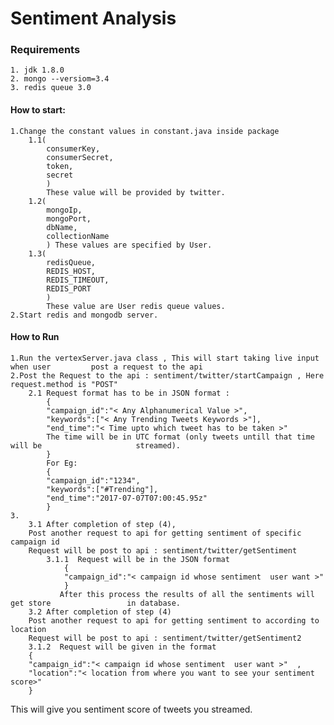 # Sentiment Analysis
### Requirements
    1. jdk 1.8.0
    2. mongo --versiom=3.4
    3. redis queue 3.0
#### How to start:
    1.Change the constant values in constant.java inside package 
        1.1(
            consumerKey,
            consumerSecret,
            token,
            secret
            )
            These value will be provided by twitter.
        1.2(
            mongoIp,
            mongoPort,
            dbName,
            collectionName
            ) These values are specified by User.
        1.3(
            redisQueue,
            REDIS_HOST,
            REDIS_TIMEOUT,
            REDIS_PORT
            )
            These value are User redis queue values.
    2.Start redis and mongodb server.
#### How to Run 
    1.Run the vertexServer.java class , This will start taking live input when user         post a request to the api 
    2.Post the Request to the api : sentiment/twitter/startCampaign , Here                  request.method is "POST"    
        2.1 Request format has to be in JSON format :
            {
	        "campaign_id":"< Any Alphanumerical Value >",
	        "keywords":["< Any Trending Tweets Keywords >"],
	        "end_time":"< Time upto which tweet has to be taken >"
	        The time will be in UTC format (only tweets untill that time will be                     streamed).
            }
            For Eg:
            {
	        "campaign_id":"1234",
	        "keywords":["#Trending"],
	        "end_time":"2017-07-07T07:00:45.95z"
            }
    3.
        3.1 After completion of step (4),
        Post another request to api for getting sentiment of specific campaign id
        Request will be post to api : sentiment/twitter/getSentiment
            3.1.1  Request will be in the JSON format 
                {
	            "campaign_id":"< campaign id whose sentiment  user want >"
                }
               After this process the results of all the sentiments will get store                 in database.
        3.2 After completion of step (4)
        Post another request to api for getting sentiment to according to location
        Request will be post to api : sentiment/twitter/getSentiment2
        3.1.2  Request will be given in the format
        {
    	"campaign_id":"< campaign id whose sentiment  user want >"  ,
        "location":"< location from where you want to see your sentiment score>"
        }
 This will give you sentiment score of tweets you streamed.
